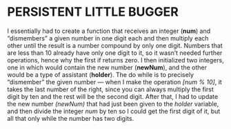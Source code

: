 # PERSISTENT LITTLE BUGGER

I essentially had to create a function that receives an integer (**num**) and “dismembers” a given number in one digit each and then multiply each other until the result is a number compound by only one digit. Numbers that are less than 10 already have only one digit to it, so it wasn’t needed further operations, hence why the first if returns zero. I then initialized two integers, one in which would contain the new number (**newNum**), and the other would be a type of assistant (**holder**). The do while is to precisely “dismember” the given number — when I make the operation _[num % 10]_, it takes the last number of the right, since you can always multiply the first digit by ten and the rest will be the second digit. After that, I had to update the new number _(newNum)_ that had just been given to the _holder_ variable, and then divide the integer _num_ by ten so I could get the first digit of it, but all that only while the number has two digits.